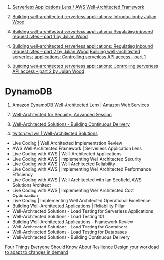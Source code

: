 
1. [Serverless Applications Lens / AWS Well-Architected Framework](https://pages.awscloud.com/rs/112-TZM-766/images/MAD-AWS-Serverless-Applications-Lens-7.pdf)

1. [Building well-architected serverless applications: Introductionby Julian Wood ](https://aws.amazon.com/blogs/compute/building-well-architected-serverless-applications-introduction/)
1. [Building well-architected serverless applications: Regulating inbound request rates – part 1 by Julian Wood](https://aws.amazon.com/blogs/compute/building-well-architected-serverless-applications-regulating-inbound-request-rates-part-1/)
1. [Building well-architected serverless applications: Regulating inbound request rates – part 2 by Julian Wood](https://aws.amazon.com/blogs/compute/building-well-architected-serverless-applications-regulating-inbound-request-rates-part-2/)
[Building well-architected serverless applications: Controlling serverless API access – part 1](https://aws.amazon.com/blogs/compute/building-well-architected-serverless-applications-controlling-serverless-api-access-part-1/)
1. [Building well-architected serverless applications: Controlling serverless API access – part 2 by Julian Wood ](https://aws.amazon.com/blogs/compute/building-well-architected-serverless-applications-controlling-serverless-api-access-part-2/)

# DynamoDB

1. [Amazon DynamoDB Well-Architected Lens | Amazon Web Services](https://www.youtube.com/watch?v=mLAUvJYvBjA)

1. [Well-Architected for Security: Advanced Session](https://www.youtube.com/watch?v=ujRf2BzgGGg&t=5s)
1. [Well-Architected Solutions - Building Continuous Delivery](https://www.youtube.com/watch?v=E2nekilSH_U)


1. [twitch.tv/aws | Well-Architected Solutions](https://www.youtube.com/playlist?list=PLhr1KZpdzukf1ERxT2lJnkpsmTPyG0_cC)
- Live Coding | Well Architected Implementation Review
- AWS Well-Architected Framework | Serverless Application Lens
- Live Coding with AWS | Well-Architected Applications
- Live Coding with AWS | Implementing Well Architected Security
- Live Coding with AWS | Well Architected Reliability
- Live Coding with AWS | Implementing Well Architected Performance Efficiency
- Live Coding with AWS | Well Architected with Ian Scofield, AWS Solutions Architect
- Live Coding with AWS | Implementing Well Architected Cost Optimization
- Live Coding | Implementing Well Architected Operational Excellence
- Building Well-Architected Applications | Reliability Pillar
- Well-Architected Solutions - Load Testing for Serverless Applications
- Well-Architected Solutions - Load Testing 101
- Building Well-Architected Applications - Framework Review
- Well-Architected Solutions - Load Testing for Containers
- Well-Architected Solutions - Load Testing for Databases
- Well-Architected Solutions - Building Continuous Delivery

[Four Things Everyone Should Know About Resilience](https://community.aws/concepts/should-know-resilience)
[Design your workload to adapt to changes in demand](https://docs.aws.amazon.com/wellarchitected/latest/reliability-pillar/design-your-workload-to-adapt-to-changes-in-demand.html)